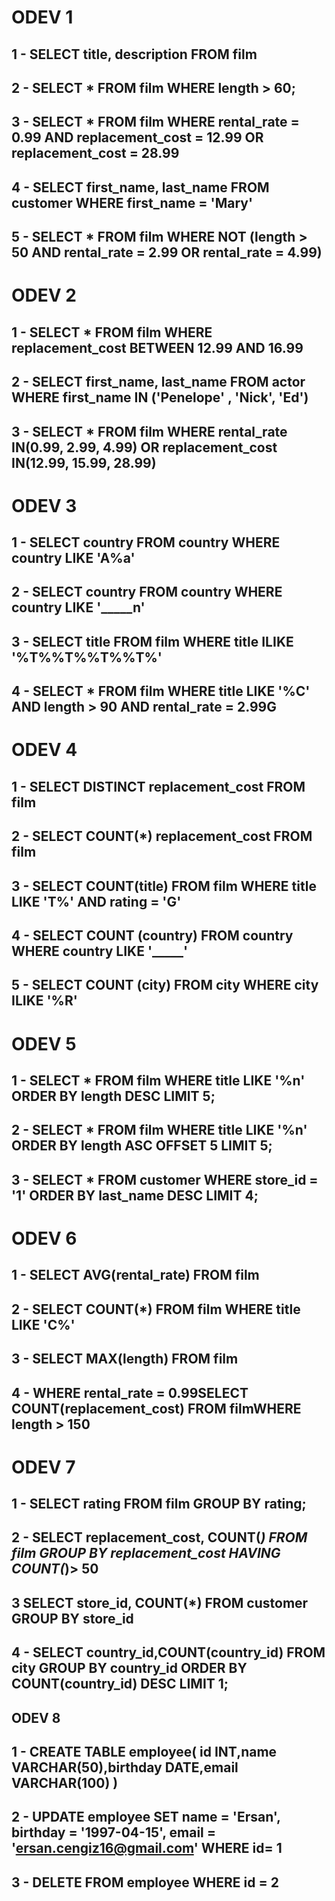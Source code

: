 # ODEV 1

## 1 - SELECT title, description FROM film
## 2 - SELECT * FROM film WHERE length > 60;
## 3 - SELECT * FROM film WHERE rental_rate = 0.99 AND replacement_cost = 12.99 OR replacement_cost = 28.99
## 4 - SELECT first_name, last_name FROM customer WHERE  first_name = 'Mary'
## 5 - SELECT * FROM film WHERE NOT (length > 50 AND  rental_rate = 2.99 OR  rental_rate = 4.99)
 # ODEV 2

 ## 1 - SELECT * FROM film WHERE replacement_cost BETWEEN 12.99 AND 16.99
 ## 2 - SELECT first_name, last_name FROM actor WHERE first_name IN ('Penelope' , 'Nick', 'Ed')
 ## 3 - SELECT * FROM film WHERE rental_rate IN(0.99, 2.99, 4.99) OR replacement_cost IN(12.99, 15.99, 28.99)

# ODEV 3 

## 1 - SELECT country FROM country WHERE country LIKE 'A%a'
## 2 - SELECT country FROM country WHERE country LIKE '_____n'
## 3 - SELECT title FROM film WHERE title ILIKE '%T%%T%%T%%T%'
## 4 - SELECT * FROM film WHERE title LIKE '%C' AND length > 90 AND rental_rate = 2.99G

# ODEV 4 

## 1 - SELECT DISTINCT replacement_cost FROM film
## 2 - SELECT COUNT(*) replacement_cost FROM film
## 3 - SELECT COUNT(title) FROM film WHERE title LIKE 'T%' AND rating = 'G'
## 4 - SELECT COUNT (country) FROM country WHERE country LIKE '_____'
## 5 - SELECT COUNT (city) FROM city WHERE city ILIKE '%R'

# ODEV 5 

## 1 - SELECT * FROM film WHERE title LIKE '%n' ORDER BY length DESC LIMIT 5;
## 2 - SELECT * FROM film WHERE title LIKE '%n' ORDER BY length ASC OFFSET 5 LIMIT 5; 
## 3 - SELECT * FROM customer WHERE store_id = '1' ORDER BY last_name DESC LIMIT 4;

# ODEV 6
## 1 - SELECT AVG(rental_rate) FROM film
## 2 - SELECT COUNT(*) FROM film WHERE title LIKE 'C%'
## 3 - SELECT MAX(length) FROM film
## 4 - WHERE rental_rate = 0.99SELECT COUNT(replacement_cost) FROM filmWHERE length > 150

# ODEV 7
## 1 - SELECT rating FROM film GROUP BY rating;
## 2 - SELECT replacement_cost, COUNT(*) FROM film GROUP BY replacement_cost HAVING COUNT(*)> 50
## 3 SELECT store_id, COUNT(*) FROM customer GROUP BY store_id
## 4 - SELECT country_id,COUNT(country_id) FROM city GROUP BY country_id  ORDER BY COUNT(country_id) DESC LIMIT 1;

## ODEV 8
## 1 - CREATE TABLE employee( id INT,name VARCHAR(50),birthday DATE,email VARCHAR(100) )
## 2 - UPDATE employee SET name = 'Ersan', birthday = '1997-04-15', email = 'ersan.cengiz16@gmail.com' WHERE id= 1
## 3 - DELETE FROM employee WHERE id = 2



	
	
	
